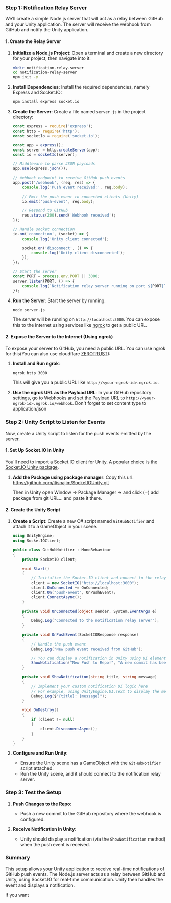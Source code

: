 ### Step 1: Notification Relay Server

We’ll create a simple Node.js server that will act as a relay between GitHub and your Unity application. The server will receive the webhook from GitHub and notify the Unity application.

#### 1. Create the Relay Server

1. **Initialize a Node.js Project**:
   Open a terminal and create a new directory for your project, then navigate into it:
   ```bash
   mkdir notification-relay-server
   cd notification-relay-server
   npm init -y
   ```

2. **Install Dependencies**:
   Install the required dependencies, namely Express and Socket.IO:
   ```bash
   npm install express socket.io
   ```

3. **Create the Server**:
   Create a file named `server.js` in the project directory:

   ```javascript
   const express = require('express');
   const http = require('http');
   const socketIo = require('socket.io');

   const app = express();
   const server = http.createServer(app);
   const io = socketIo(server);

   // Middleware to parse JSON payloads
   app.use(express.json());

   // Webhook endpoint to receive GitHub push events
   app.post('/webhook', (req, res) => {
       console.log('Push event received:', req.body);

       // Emit the push event to connected clients (Unity)
       io.emit('push-event', req.body);

       // Respond to GitHub
       res.status(200).send('Webhook received');
   });

   // Handle socket connection
   io.on('connection', (socket) => {
       console.log('Unity client connected');

       socket.on('disconnect', () => {
           console.log('Unity client disconnected');
       });
   });

   // Start the server
   const PORT = process.env.PORT || 3000;
   server.listen(PORT, () => {
       console.log(`Notification relay server running on port ${PORT}`);
   });
   ```

4. **Run the Server**:
   Start the server by running:
   ```bash
   node server.js
   ```
   The server will be running on `http://localhost:3000`. You can expose this to the internet using services like [ngrok](https://ngrok.com/) to get a public URL.

#### 2. Expose the Server to the Internet (Using ngrok)

To expose your server to GitHub, you need a public URL. You can use ngrok for this(You can also use cloudflare [ZEROTRUST](https://developers.cloudflare.com/cloudflare-one/connections/connect-networks/get-started/create-local-tunnel/)):

1. **Install and Run ngrok**:
   ```bash
   ngrok http 3000
   ```
   This will give you a public URL like `http://<your-ngrok-id>.ngrok.io`.

2. **Use the ngrok URL as the Payload URL**:
   In your GitHub repository settings, go to Webhooks and set the Payload URL to `http://<your-ngrok-id>.ngrok.io/webhook`. Don't forget to set content type to application/json

### Step 2: Unity Script to Listen for Events

Now, create a Unity script to listen for the push events emitted by the server.

#### 1. Set Up Socket.IO in Unity

You'll need to import a Socket.IO client for Unity. A popular choice is the [Socket.IO Unity package](https://github.com/itisnajim/SocketIOUnity).

1. **Add the Package using package manager**:
   Copy this url: https://github.com/itisnajim/SocketIOUnity.git 
   
   Then in Unity open Window -> Package Manager -> and click (+) add package from git URL... and paste it there.

#### 2. Create the Unity Script

1. **Create a Script**:
   Create a new C# script named `GitHubNotifier` and attach it to a GameObject in your scene.

   ```csharp
   using UnityEngine;
   using SocketIOClient;

   public class GitHubNotifier : MonoBehaviour
   {
       private SocketIO client;

       void Start()
       {
           // Initialize the Socket.IO client and connect to the relay server
           client = new SocketIO("http://localhost:3000");
           client.OnConnected += OnConnected;
           client.On("push-event", OnPushEvent);
           client.ConnectAsync();
       }

       private void OnConnected(object sender, System.EventArgs e)
       {
           Debug.Log("Connected to the notification relay server");
       }

       private void OnPushEvent(SocketIOResponse response)
       {
           // Handle the push event
           Debug.Log("New push event received from GitHub");

           // You can display a notification in Unity using UI elements
           ShowNotification("New Push to Repo!", "A new commit has been pushed to the repository.");
       }

       private void ShowNotification(string title, string message)
       {
           // Implement your custom notification UI logic here
           // For example, using UnityEngine.UI.Text to display the message
           Debug.Log($"{title}: {message}");
       }

       void OnDestroy()
       {
           if (client != null)
           {
               client.DisconnectAsync();
           }
       }
   }
   ```

2. **Configure and Run Unity**:
   - Ensure the Unity scene has a GameObject with the `GitHubNotifier` script attached.
   - Run the Unity scene, and it should connect to the notification relay server.

### Step 3: Test the Setup

1. **Push Changes to the Repo**:
   - Push a new commit to the GitHub repository where the webhook is configured.

2. **Receive Notification in Unity**:
   - Unity should display a notification (via the `ShowNotification` method) when the push event is received.

### Summary

This setup allows your Unity application to receive real-time notifications of GitHub push events. The Node.js server acts as a relay between GitHub and Unity, using Socket.IO for real-time communication. Unity then handles the event and displays a notification.

If you want